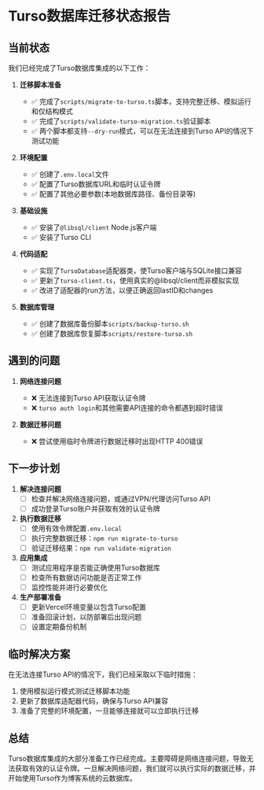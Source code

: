# Turso数据库迁移状态报告

## 当前状态

我们已经完成了Turso数据库集成的以下工作：

1. **迁移脚本准备**
   - ✅ 完成了`scripts/migrate-to-turso.ts`脚本，支持完整迁移、模拟运行和仅结构模式
   - ✅ 完成了`scripts/validate-turso-migration.ts`验证脚本
   - ✅ 两个脚本都支持`--dry-run`模式，可以在无法连接到Turso API的情况下测试功能

2. **环境配置**
   - ✅ 创建了`.env.local`文件
   - ✅ 配置了Turso数据库URL和临时认证令牌
   - ✅ 配置了其他必要参数(本地数据库路径、备份目录等)

3. **基础设施**
   - ✅ 安装了`@libsql/client` Node.js客户端
   - ✅ 安装了Turso CLI

4. **代码适配**
   - ✅ 实现了`TursoDatabase`适配器类，使Turso客户端与SQLite接口兼容
   - ✅ 更新了`turso-client.ts`，使用真实的@libsql/client而非模拟实现
   - ✅ 改进了适配器的run方法，以便正确返回lastID和changes

5. **数据库管理**
   - ✅ 创建了数据库备份脚本`scripts/backup-turso.sh`
   - ✅ 创建了数据库恢复脚本`scripts/restore-turso.sh`

## 遇到的问题

1. **网络连接问题**
   - ❌ 无法连接到Turso API获取认证令牌
   - ❌ `turso auth login`和其他需要API连接的命令都遇到超时错误

2. **数据迁移问题**
   - ❌ 尝试使用临时令牌进行数据迁移时出现HTTP 400错误

## 下一步计划

1. **解决连接问题**
   - [ ] 检查并解决网络连接问题，或通过VPN/代理访问Turso API
   - [ ] 成功登录Turso账户并获取有效的认证令牌

2. **执行数据迁移**
   - [ ] 使用有效令牌配置`.env.local`
   - [ ] 执行完整数据迁移：`npm run migrate-to-turso`
   - [ ] 验证迁移结果：`npm run validate-migration`

3. **应用集成**
   - [ ] 测试应用程序是否能正确使用Turso数据库
   - [ ] 检查所有数据访问功能是否正常工作
   - [ ] 监控性能并进行必要优化

4. **生产部署准备**
   - [ ] 更新Vercel环境变量以包含Turso配置
   - [ ] 准备回滚计划，以防部署后出现问题
   - [ ] 设置定期备份机制

## 临时解决方案

在无法连接Turso API的情况下，我们已经采取以下临时措施：

1. 使用模拟运行模式测试迁移脚本功能
2. 更新了数据库适配器代码，确保与Turso API兼容
3. 准备了完整的环境配置，一旦能够连接就可以立即执行迁移

## 总结

Turso数据库集成的大部分准备工作已经完成。主要障碍是网络连接问题，导致无法获取有效的认证令牌。一旦解决网络问题，我们就可以执行实际的数据迁移，并开始使用Turso作为博客系统的云数据库。 